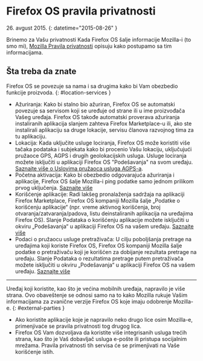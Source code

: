 # Firefox OS pravila privatnosti

26\. avgust 2015\.
{: datetime="2015-08-26" }

Brinemo za Vašu privatnosti Kada Firefox OS šalje informacije Mozilla-i (to smo mi), [Mozilla Pravila privatnosti](https://www.mozilla.org/sr/privacy/) opisuju kako postupamo sa tim informacijama.

## Šta treba da znate

Firefox OS se povezuje sa nama i sa drugima kako bi Vam obezbedio funkcije proizvoda.
{: #location-services }

* Ažuriranja: Kako bi stalno bio ažuriran, Firefox OS se automatski povezuje sa servisom koji se uređuje od strane ili u ime proizvođača Vašeg uređaja. Firefox OS takođe automatski proverava ažuriranja instaliranih aplikacija slanjem zahteva Firefox Marketplace-u ili, ako ste instalirali aplikaciju sa druge lokacije, servisu članova razvojnog tima za tu aplikaciju.
* Lokacija: Kada uključite usluge lociranja, Firefox OS može koristiti više tačaka podataka i subjekata kako bi procenio Vašu lokaciju, uključujući pružaoce GPS, AGPS i drugih geolokacijskih usluga. Usluge lociranja možete isključiti u aplikaciji Firefox OS "Podešavanja" na svom uređaju. [Saznajte više o Uslovima pružaoca usluga AGPS-a](https://wiki.mozilla.org/Firefox_OS/AGPS_service_provider_terms).
* Početna aktivacija: Kako bi obezbedio odgovarajuća ažuriranja i aplikacije, Firefox OS šalje Mozilla-i ping podatke samo jednom prilikom prvog uključenja. [Saznajte više](https://wiki.mozilla.org/FirefoxOS/Metrics)
* Korišćenje aplikacije: Radi lakšeg pronalaženja sadržaja na aplikaciji Firefox Marketplace, Firefox OS kompaniji Mozilla šalje „Podatke o korišćenju aplikacije“ (npr. vreme aktivnog korišćenja, broj otvaranja/zatvaranja/padova, listu deinstaliranih aplikacija na uređajima Firefox OS). Slanje Podataka o korišćenju aplikacije možete isključiti u okviru „Podešavanja“ u aplikaciji Firefox OS na vašem uređaju. [Saznajte više](https://wiki.mozilla.org/FirefoxOS/Metrics/App_Usage)
* Podaci o pružaocu usluge pretraživača: U cilju poboljšanja pretrage na uređajima koji koriste Firefox OS, Firefox OS kompaniji Mozilla šalje podatke o pretraživaču koji je korišćen za dobijanje rezultata pretrage na uređaju. Slanje Podataka o rezultatima pretrage putem pretraživača možete isključiti u okviru „Podešavanja“ u aplikaciji Firefox OS na vašem uređaju. [Saznajte više](https://wiki.mozilla.org/FirefoxOS/Metrics/App_Usage)

---------------------------------------

Uređaj koji koristite, kao što je većina mobilnih uređaja, napravilo je više strana. Ovo obaveštenje se odnosi samo na to kako Mozilla rukuje Vašim informacijama za zvanične verzije Firefox OS koje imaju odobrenje Mozilla-e.
{: #external-parties }

* Ako koristite aplikacije koje je napravilo neko drugo lice osim Mozilla-e, primenjivaće se pravila privatnosti tog drugog lica.
* Firefox OS Vam dozvoljava da koristite više integrisanih usluga trećih strana, kao što je Vaš dobavljač usluga e-pošte ili pristupa socijalnim mrežama. Pravila privatnosti tih servisa će se primenjivati na Vaše korišćenje istih.

